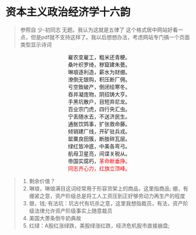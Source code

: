 # 资本主义政治经济学十六韵
> 参照自 少-初同志 无题。我认为这就是五律了 
> 这个格式居中网站好看一点，但是pdf就不支持这样了。我以后想想办法，考虑网站专门搞一个页面类型显示诗词

<center>
雇农变雇工，粗米还青粳。<br/>
桑叶织罗绮，秽窟建朱甍。<br/>
琳琅逐利造，薪水为财绷。<br/>
潦倒无银购，积压断厂佣。<br/>
亏空致破产，倒闭绘寒冬。<br/>
吞并凝庞物，阴招铸大亨。<br/>
手黑坑散户，目短弃尼龙。<br/>
百业宗门虎，四行央汇虫。<br/>
宁丢随水去，不送济民生。<br/>
通胀饮鸩事，扩张救命藤。<br/>
倾销建厂线，开矿驻兵戎。<br/>
罂粟良田簇，断肢碎瓦层。<br/>
绿红皆冲底，中美各弯弓。<br/>
航母卫星亮，间谍关税从。<br/>
帝国实腐朽，<font color="red">革命断垂挣。<br/>
同志齐心力，红旗立顶峰。</fong>
</center>

> 1. 剩余价值？
> 1. 琳琅，琳琅满目这词经常用于形容货架上的商品，这里指商品; 绷，有绷紧之意，资产阶级总是将工人工资压到正好够劳动力再生产的程度
> 2. 银，钱; 有法坑：坑古代有坑杀之意，这里我想指裁员，有法，资产阶级法律允许资产阶级事实上随意裁员 
> 3. 美国大萧条倒牛奶典故
> 4. 红绿：A股红涨绿跌，美股绿涨红跌，经济危机股市直接崩盘; 
<!--stackedit_data:
eyJoaXN0b3J5IjpbLTEzNTYyMjg2NzEsMTY4ODY4MjkyLC0xMT
AzMjQ4ODY1LDEwNTE1OTk0OTMsLTI1NDIyNjc5NCwtMjA5OTEy
Njg1OSwxMzc3ODA3NTI5LC0xMDgwOTI4MjYwLDQ3MzE3NzAzMS
wxNTUxMjc1NDkxLC0yMDk5MzkwMzMzLC0xMDA3MzkxOTc4LC0x
NDMwODE2MDU2LDEyMTQ0MDA3NTYsODY0MDY5MTU3LC0zNzg3Nz
Y1ODMsMTEzMjE5NTY1MCwtNTU2NzAyNDg4LDkwNTQ2MTI3LDE1
NzMxMzYwMDJdfQ==
-->